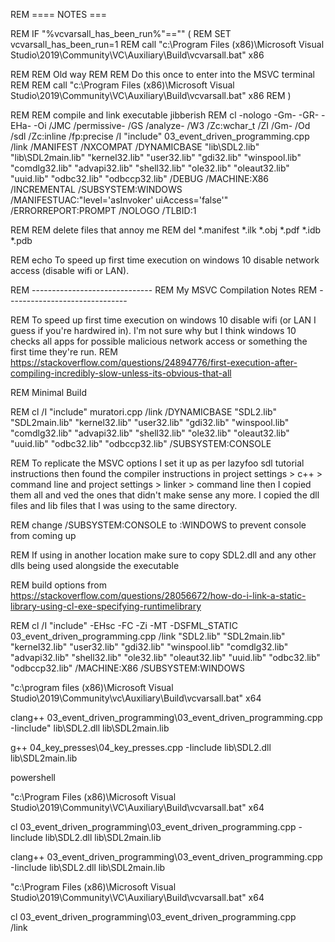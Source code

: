 






REM ==== NOTES ===

REM IF "%vcvarsall_has_been_run%"=="" (
REM     SET vcvarsall_has_been_run=1
REM     call "c:\Program Files (x86)\Microsoft Visual Studio\2019\Community\VC\Auxiliary\Build\vcvarsall.bat" x86

REM     REM Old way
REM     REM Do this once to enter into the MSVC terminal
REM     REM call "c:\Program Files (x86)\Microsoft Visual Studio\2019\Community\VC\Auxiliary\Build\vcvarsall.bat" x86
REM )

REM REM compile and link executable jibberish
REM cl -nologo -Gm- -GR- -EHa- -Oi /JMC /permissive- /GS /analyze- /W3 /Zc:wchar_t /ZI /Gm- /Od /sdl /Zc:inline /fp:precise /I "include" 03_event_driven_programming.cpp /link /MANIFEST /NXCOMPAT /DYNAMICBASE "lib\SDL2.lib" "lib\SDL2main.lib" "kernel32.lib" "user32.lib" "gdi32.lib" "winspool.lib" "comdlg32.lib" "advapi32.lib" "shell32.lib" "ole32.lib" "oleaut32.lib" "uuid.lib" "odbc32.lib" "odbccp32.lib" /DEBUG /MACHINE:X86 /INCREMENTAL /SUBSYSTEM:WINDOWS /MANIFESTUAC:"level='asInvoker' uiAccess='false'" /ERRORREPORT:PROMPT /NOLOGO /TLBID:1 

REM REM delete files that annoy me
REM del *.manifest *.ilk *.obj *.pdf *.idb *.pdb





REM echo To speed up first time execution on windows 10 disable network access (disable wifi or LAN).

REM ------------------------------
REM My MSVC Compilation Notes
REM ------------------------------

REM To speed up first time execution on windows 10 disable wifi (or LAN I guess if you're hardwired in).  I'm not sure why but I think windows 10 checks all apps for possible malicious network access or something the first time they're run. 
REM https://stackoverflow.com/questions/24894776/first-execution-after-compiling-incredibly-slow-unless-its-obvious-that-all

REM Minimal Build

REM     cl /I "include" muratori.cpp /link /DYNAMICBASE "SDL2.lib" "SDL2main.lib" "kernel32.lib" "user32.lib" "gdi32.lib" "winspool.lib" "comdlg32.lib" "advapi32.lib" "shell32.lib" "ole32.lib" "oleaut32.lib" "uuid.lib" "odbc32.lib" "odbccp32.lib" /SUBSYSTEM:CONSOLE

REM To replicate the MSVC options I set it up as per lazyfoo sdl tutorial instructions then found the compiler instructions in project settings > c++ > command line and project settings > linker > command line then I copied them all and ved the ones that didn't make sense any more.  I copied the dll files and lib files that I was using to the same directory.

REM change /SUBSYSTEM:CONSOLE to :WINDOWS to prevent console from coming up

REM If using in another location make sure to copy SDL2.dll and any other dlls being used alongside the executable


REM build options from https://stackoverflow.com/questions/28056672/how-do-i-link-a-static-library-using-cl-exe-specifying-runtimelibrary

REM     cl /I "include" -EHsc -FC -Zi -MT -DSFML_STATIC 03_event_driven_programming.cpp /link "SDL2.lib" "SDL2main.lib" "kernel32.lib" "user32.lib" "gdi32.lib" "winspool.lib" "comdlg32.lib" "advapi32.lib" "shell32.lib" "ole32.lib" "oleaut32.lib" "uuid.lib" "odbc32.lib" "odbccp32.lib" /MACHINE:X86 /SUBSYSTEM:WINDOWS






"c:\program files (x86)\Microsoft Visual Studio\2019\Community\vc\Auxiliary\Build\vcvarsall.bat" x64


clang++ 03_event_driven_programming\03_event_driven_programming.cpp   -Iinclude"  lib\SDL2.dll lib\SDL2main.lib 


g++ 04_key_presses\04_key_presses.cpp -Iinclude lib\SDL2.dll lib\SDL2main.lib 


powershell

"c:\Program Files (x86)\Microsoft Visual Studio\2019\Community\VC\Auxiliary\Build\vcvarsall.bat" x64

cl 03_event_driven_programming\03_event_driven_programming.cpp   -Iinclude  lib\SDL2.dll lib\SDL2main.lib 

clang++ 03_event_driven_programming\03_event_driven_programming.cpp   -Iinclude  lib\SDL2.dll lib\SDL2main.lib 

"c:\Program Files (x86)\Microsoft Visual Studio\2019\Community\VC\Auxiliary\Build\vcvarsall.bat" x64

cl 03_event_driven_programming\03_event_driven_programming.cpp   
/link